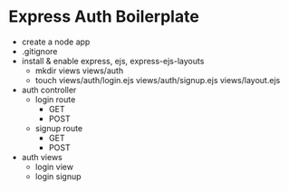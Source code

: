 # Express Auth Boilerplate

- create a node app
- .gitignore
- install & enable express, ejs, express-ejs-layouts
    - mkdir views views/auth
    - touch views/auth/login.ejs views/auth/signup.ejs views/layout.ejs
- auth controller 
    - login route
        - GET
        - POST
    - signup route
        - GET
        - POST
- auth views
    - login view
    - login signup